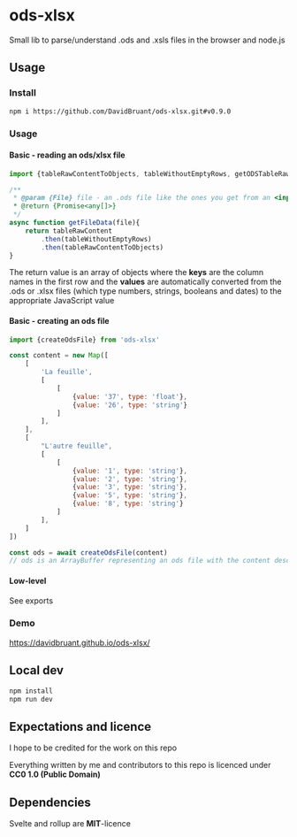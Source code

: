 # ods-xlsx

Small lib to parse/understand .ods and .xsls files in the browser and node.js


## Usage

### Install

```sh
npm i https://github.com/DavidBruant/ods-xlsx.git#v0.9.0
```


### Usage

#### Basic - reading an ods/xlsx file

```js
import {tableRawContentToObjects, tableWithoutEmptyRows, getODSTableRawContent} from 'ods-xlsx'

/**
 * @param {File} file - an .ods file like the ones you get from an <input type=file>
 * @return {Promise<any[]>}
 */ 
async function getFileData(file){
    return tableRawContent
        .then(tableWithoutEmptyRows)
        .then(tableRawContentToObjects)
}
```

The return value is an array of objects where 
the **keys** are the column names in the first row and 
the **values** are automatically converted from the .ods or .xlsx files (which type numbers, strings, booleans and dates) 
to the appropriate JavaScript value


#### Basic - creating an ods file

```js
import {createOdsFile} from 'ods-xlsx'

const content = new Map([
    [
        'La feuille',
        [
            [
                {value: '37', type: 'float'},
                {value: '26', type: 'string'}
            ]
        ],
    ],
    [
        "L'autre feuille",
        [
            [
                {value: '1', type: 'string'},
                {value: '2', type: 'string'},
                {value: '3', type: 'string'},
                {value: '5', type: 'string'},
                {value: '8', type: 'string'}
            ]
        ],
    ]
])

const ods = await createOdsFile(content)
// ods is an ArrayBuffer representing an ods file with the content described by the Map
```


#### Low-level

See exports

### Demo

https://davidbruant.github.io/ods-xlsx/


## Local dev

```sh
npm install
npm run dev
```


## Expectations and licence

I hope to be credited for the work on this repo

Everything written by me and contributors to this repo is licenced under **CC0 1.0 (Public Domain)**


## Dependencies

Svelte and rollup are **MIT**-licence
